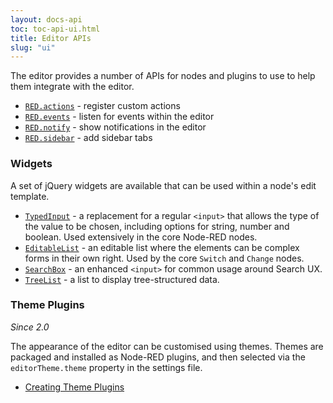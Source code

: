 ```yaml
---
layout: docs-api
toc: toc-api-ui.html
title: Editor APIs
slug: "ui"
---
```


The editor provides a number of APIs for nodes and plugins to use to help them integrate with the editor.

 - [`RED.actions`](actions) - register custom actions
 - [`RED.events`](events) - listen for events within the editor
 - [`RED.notify`](notifications) - show notifications in the editor
 - [`RED.sidebar`](sidebar) - add sidebar tabs

### Widgets

A set of jQuery widgets are available that can be used within a node's edit template.

  - [`TypedInput`](typedInput) - a replacement for a regular `<input>` that allows
    the type of the value to be chosen, including options for string, number and boolean.
    Used extensively in the core Node-RED nodes.
  - [`EditableList`](editableList) - an editable list where the elements can be complex
    forms in their own right. Used by the core `Switch` and `Change` nodes.
  - [`SearchBox`](searchBox) - an enhanced `<input>` for common usage around Search UX.
  - [`TreeList`](treeList) - a list to display tree-structured data.

### Theme Plugins

*Since 2.0*

The appearance of the editor can be customised using themes. Themes are packaged
and installed as Node-RED plugins, and then selected via the `editorTheme.theme`
property in the settings file.

 - [Creating Theme Plugins](themes)
